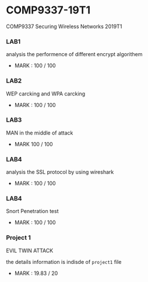 # COMP9337-19T1
COMP9337 Securing Wireless Networks 2019T1

### LAB1

analysis the performence of different encrypt algorithem 

* MARK : 100 / 100

### LAB2

WEP carcking and WPA carcking 

* MARK : 100 / 100

### LAB3

MAN in the middle of attack 

* MARK 100 / 100

### LAB4

analysis the SSL protocol by using wireshark

* MARK : 100 / 100

### LAB4

Snort Penetration test

* MARK : 100 / 100

### Project 1

EVIL TWIN ATTACK 

the details information is indisde of `project1` file

* MARK : 19.83 / 20





